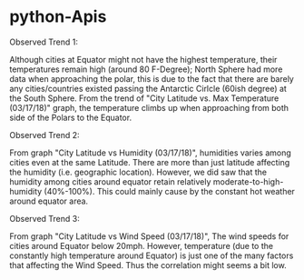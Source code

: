 # python-Apis

Observed Trend 1:

Although cities at Equator might not have the highest temperature, their temperatures remain high (around 80 F-Degree); North Sphere had more data when approaching the polar, this is due to the fact that there are barely any cities/countries existed passing the Antarctic Cirlcle (60ish degree) at the South Sphere. From the trend of "City Latitude vs. Max Temperature (03/17/18)" graph, the temperature climbs up when approaching from both side of the Polars to the Equator.

Observed Trend 2:

From graph "City Latitude vs Humidity (03/17/18)", humidities varies among cities even at the same Latitude. There are more than just latitude affecting the humidity (i.e. geographic location). However, we did saw that the humidity among cities around equator retain relatively moderate-to-high-humidity (40%-100%). This could mainly cause by the constant hot weather around equator area. 

Observed Trend 3:

From graph "City Latitude vs Wind Speed (03/17/18)", The wind speeds for cities around Equator below 20mph. However, temperature (due to the constantly high temperature around Equator) is just one of the many factors that affecting the Wind Speed. Thus the correlation might seems a bit low. 


